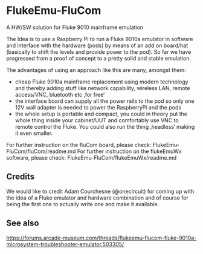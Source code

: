 # FlukeEmu-FluCom
A HW/SW solution for Fluke 9010 mainframe emulation

The Idea is to use a Raspberry Pi to run a Fluke 9010a emulator in software and interface with the hardware (pods) by means
of an add on board/hat (basically to shift the levels and provide power to the pod). So far we have progressed from a proof
of concept to a pretty solid and stable emulation.

The advantages of using an approach like this are many, amongst them:
* cheap Fluke 9010a mainframe replacement using modern technology and thereby adding stuff like network capability, wireless LAN, remote access/VNC, bluetooth etc ‚for free‘
* the interface board can supply all the power rails to the pod so only one 12V wall adapter is needed to power the RaspberryPi and the pods
* the whole setup is portable and compact, you could in theory put the whole thing inside your cabinet/UUT and comfortably use VNC to remote control the Fluke. You could also run the thing ‚headless‘ making it even smaller.

For further instruction on the fluCom board, please check: FlukeEmu-FluCom/fluCom/readme.md
For further instruction on the flukeEmuWx software, please check: FlukeEmu-FluCom/flukeEmuWx/readme.md

## Credits
We would like to credit Adam Courchesne (@onecircuit) for coming up with the idea of a Fluke emulator and hardware combination
and of course for being the first one to actually write one and make it available.

## See also
https://forums.arcade-museum.com/threads/flukeemu-flucom-fluke-9010a-microsystem-troubleshooter-emulator.503305/ 
